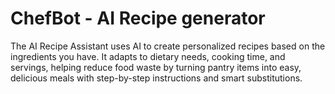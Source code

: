 # ChefBot - AI Recipe generator
The AI Recipe Assistant uses AI to create personalized recipes based on the ingredients you have. It adapts to dietary needs, cooking time, and servings, helping reduce food waste by turning pantry items into easy, delicious meals with step-by-step instructions and smart substitutions.
